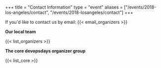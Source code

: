 +++
title = "Contact Information"
type = "event"
aliases = ["/events/2018-los-angeles/contact", "/events/2018-losangeles/contact"]
+++

If you'd like to contact us by email: {{< email_organizers >}}

**Our local team**

{{< list_organizers >}}

**The core devopsdays organizer group**

{{< list_core >}}

